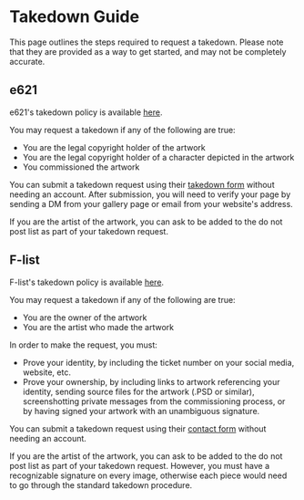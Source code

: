 # Takedown Guide

This page outlines the steps required to request a takedown. Please note that
they are provided as a way to get started, and may not be completely accurate.

## e621

e621's takedown policy is available [here](https://e621.net/static/takedown).

You may request a takedown if any of the following are true:
* You are the legal copyright holder of the artwork
* You are the legal copyright holder of a character depicted in the artwork
* You commissioned the artwork

You can submit a takedown request using their
[takedown form](https://e621.net/takedowns/new) without needing an account.
After submission, you will need to verify your page by sending a DM from your
gallery page or email from your website's address.

If you are the artist of the artwork, you can ask to be added to the do not post
list as part of your takedown request.

## F-list

F-list's takedown policy is available
[here](https://wiki.f-list.net/Art_Takedown_Requests).

You may request a takedown if any of the following are true:
* You are the owner of the artwork
* You are the artist who made the artwork

In order to make the request, you must:
* Prove your identity, by including the ticket number on your social media,
  website, etc.
* Prove your ownership, by including links to artwork referencing your identity,
  sending source files for the artwork (.PSD or similar), screenshotting private
  messages from the commissioning process, or by having signed your artwork with
  an unambiguous signature.

You can submit a takedown request using their
[contact form](https://www.f-list.net/contact/) without needing an account.

If you are the artist of the artwork, you can ask to be added to the do not post
list as part of your takedown request. However, you must have a recognizable
signature on every image, otherwise each piece would need to go through the
standard takedown procedure.
